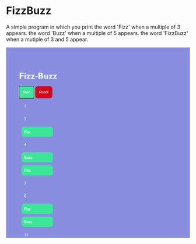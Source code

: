 # FizzBuzz
A simple program in which you print 
the word 'Fizz' when a multiple of 3 appears.
the word 'Buzz' when a multiple of 5 appears.
the word 'FizzBuzz' when a mutiple of 3 and 5 appear.

![working screenshot](./scrnsht.PNG)
